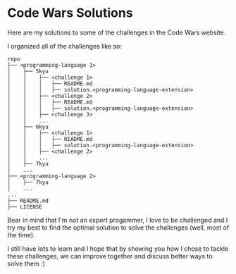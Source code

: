 # Code Wars Solutions
Here are my solutions to some of the challenges in the Code Wars website.

I organized all of the challenges like so:

```
repo
├── <programming-language 1>
│    ├── 5kyu
│    │    ├── <challenge 1>
│    │    │   ├── README.md
│    │    │   ├── solution.<programming-language-extension>
│    │    ├── <challenge 2>
│    │    │   ├── README.md
│    │    │   ├── solution.<programming-language-extension>
│    │    ├── <challenge 3>
│    │    ...
│    ├── 6kyu
│    │    ├── <challenge 1>
│    │    │   ├── README.md
│    │    │   ├── solution.<programming-language-extension>
│    │    ├── <challenge 2>
│    │    ...
│    ├── 7kyu
│    ...
├── <programming-language 2>
│    ├── 7kyu
│    ...
...
├── README.md
├── LICENSE
```

Bear in mind that I'm not an expert progammer, I love to be challenged and I try my best to find the optimal solution to solve the challenges (well, most of the time).

I still have lots to learn and I hope that by showing you how I chose to tackle these challenges, we can improve together and discuss better ways to solve them :)